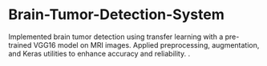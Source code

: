 # Brain-Tumor-Detection-System
Implemented brain tumor detection using transfer learning with a pre-trained VGG16 model on MRI images. Applied preprocessing, augmentation, and Keras utilities to enhance accuracy and reliability.
.